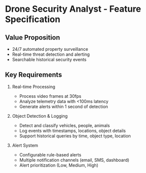 # Drone Security Analyst - Feature Specification

## Value Proposition
- 24/7 automated property surveillance
- Real-time threat detection and alerting
- Searchable historical security events

## Key Requirements
1. Real-time Processing
   - Process video frames at 30fps
   - Analyze telemetry data with <100ms latency
   - Generate alerts within 1 second of detection

2. Object Detection & Logging
   - Detect and classify vehicles, people, animals
   - Log events with timestamps, locations, object details
   - Support historical queries by time, object type, location

3. Alert System
   - Configurable rule-based alerts
   - Multiple notification channels (email, SMS, dashboard)
   - Alert prioritization (Low, Medium, High)
